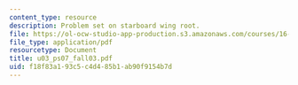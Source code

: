 ```yaml
---
content_type: resource
description: Problem set on starboard wing root.
file: https://ol-ocw-studio-app-production.s3.amazonaws.com/courses/16-01-unified-engineering-i-ii-iii-iv-fall-2005-spring-2006/f18f83a193c5c4d485b1ab90f9154b7d_u03_ps07_fall03.pdf
file_type: application/pdf
resourcetype: Document
title: u03_ps07_fall03.pdf
uid: f18f83a1-93c5-c4d4-85b1-ab90f9154b7d
---
```


